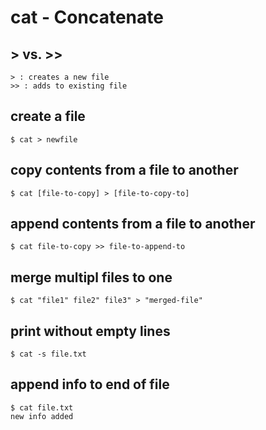# cat - Concatenate

## > vs. >>

    > : creates a new file
    >> : adds to existing file

## create a file

    $ cat > newfile

## copy contents from a file to another

    $ cat [file-to-copy] > [file-to-copy-to]

## append contents from a file to another

    $ cat file-to-copy >> file-to-append-to

## merge multipl files to one

    $ cat "file1" file2" file3" > "merged-file"

## print without empty lines

    $ cat -s file.txt

## append info to end of file

    $ cat file.txt
    new info added
